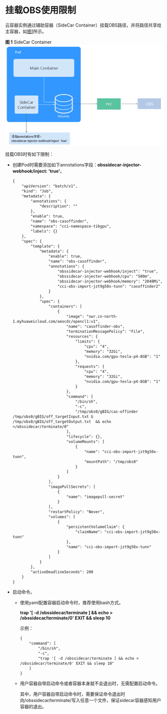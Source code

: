 # 挂载OBS使用限制<a name="cci_02_2026"></a>

云容器实例通过辅助容器（SideCar Container）挂载OBS路径，并将路径共享给主容器，如[图1](#fig82821406355)所示。

**图 1**  SideCar Container<a name="fig82821406355"></a>  
![](figures/SideCar-Container.png "SideCar-Container")

挂载OBS时有如下限制：

-   创建Pod时需要添加如下annotations字段：**obssidecar-injector-webhook/inject: 'true'**。

    ```
    {
        "apiVersion": "batch/v1",
        "kind": "Job",
        "metadata": {
            "annotations": {
                "description": ""
            },
            "enable": true,
            "name": "obs-casoffinder",
            "namespace": "cci-namespace-tibgpu",
            "labels": {}
        },
        "spec": {
            "template": {
                "metadata": {
                    "enable": true,
                    "name": "obs-casoffinder",
                    "annotations": {
                        "obssidecar-injector-webhook/inject": "true",
                        "obssidecar-injector-webhook/cpu": "500m",
                        "obssidecar-injector-webhook/memory": "2048Mi",
                        "cci-obs-import-jzt9g50x-tunn": "casoffinder2"
                    }
                },
                "spec": {
                    "containers": [
                        {
                            "image": "swr.cn-north-1.myhuaweicloud.com/aeocdc/opencl1:v1",
                            "name": "casoffinder-obs",
                            "terminationMessagePolicy": "File",
                            "resources": {
                                "limits": {
                                    "cpu": "4",
                                    "memory": "32Gi",
                                    "nvidia.com/gpu-tesla-p4-8GB": "1"
                                },
                                "requests": {
                                    "cpu": "4",
                                    "memory": "32Gi",
                                    "nvidia.com/gpu-tesla-p4-8GB": "1"
                                }
                            },
                            "command": [
                                "/bin/sh",
                                "-c",
                                "/tmp/obs0/gBIG/cas-offinder /tmp/obs0/gBIG/off_targetInput.txt G /tmp/obs0/gBIG/off_targetOutput.txt  && echo >/obssidecar/terminate/0"
                            ],
                            "lifecycle": {},
                            "volumeMounts": [
                                {
                                    "name": "cci-obs-import-jzt9g50x-tunn",
                                    "mountPath": "/tmp/obs0"
                                }
                            ]
                        }
                    ],
                    "imagePullSecrets": [
                        {
                            "name": "imagepull-secret"
                        }
                    ],
                    "restartPolicy": "Never",
                    "volumes": [
                        {
                            "persistentVolumeClaim": {
                                "claimName": "cci-obs-import-jzt9g50x-tunn"
                            },
                            "name": "cci-obs-import-jzt9g50x-tunn"
                        }
                    ]
                }
            },
            "activeDeadlineSeconds": 200
        }
    }
    ```

-   启动命令。
    -   使用yaml配置容器启动命令时，推荐使用bash方式。

        **trap '\[ -d /obssidecar/terminate \] && echo \> /obssidecar/terminate/0' EXIT && sleep 10**

        示例：

        ```
        {
            "command": [
                "/bin/sh",
                "-c",
                "trap '[ -d /obssidecar/terminate ] && echo > /obssidecar/terminate/0' EXIT && sleep 10"
            ]
        }
        ```

    -   用户容器自带启动命令或者容器本身就不会退出时，无需配置启动命令。

        其中，用户容器自带启动命令时，需要保证命令退出时向/obssidecar/terminate/写入任意一个文件，保证sidecar容器感知用户容器的退出。



